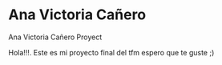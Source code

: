# Ana Victoria Cañero
 Ana Victoria Cañero Proyect


Hola!!!. Este es mi proyecto final del tfm espero que te guste ;)
